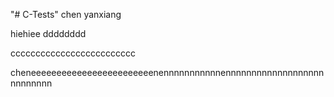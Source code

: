 "# C-Tests" 
chen yanxiang 

hiehiee
dddddddd



ccccccccccccccccccccccccc


cheneeeeeeeeeeeeeeeeeeeeeeeenennnnnnnnnnnennnnnnnnnnnnnnnnnnnnnnnnnnn
